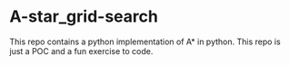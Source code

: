 # A-star_grid-search
This repo contains a python implementation of A* in python. This repo is just a POC and a fun exercise to code. 
